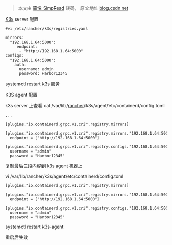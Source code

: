 > 本文由 [简悦 SimpRead](http://ksria.com/simpread/) 转码， 原文地址 [blog.csdn.net](https://blog.csdn.net/python2007cn/article/details/129528803)

[K3s](https://so.csdn.net/so/search?q=K3s&spm=1001.2101.3001.7020) server 配置

```
#vi /etc/rancher/k3s/registries.yaml
 
mirrors:
  "192.168.1.64:5000":
     endpoint:
      - "http://192.168.1.64:5000"
configs:
  "192.168.1.64:5000":
    auth:
      username: admin
      password: Harbor12345
```

systemctl restart k3s 服务

K3S agent 配置

k3s server 上查看 cat /var/lib/[rancher](https://so.csdn.net/so/search?q=rancher&spm=1001.2101.3001.7020)/k3s/agent/etc/containerd/config.toml

```
...
 
[plugins."io.containerd.grpc.v1.cri".registry.mirrors]
 
[plugins."io.containerd.grpc.v1.cri".registry.mirrors."192.168.1.64:5000"]
  endpoint = ["http://192.168.1.64:5000"]
 
[plugins."io.containerd.grpc.v1.cri".registry.configs."192.168.1.64:5000".auth]
  username = "admin"
  password = "Harbor12345"
```

复制最后三段内容到 k3s agent 机器上

vi /var/lib/rancher/k3s/agent/etc/containerd/config.toml

```
[plugins."io.containerd.grpc.v1.cri".registry.mirrors]
 
[plugins."io.containerd.grpc.v1.cri".registry.mirrors."192.168.1.64:5000"]
  endpoint = ["http://192.168.1.64:5000"]
 
[plugins."io.containerd.grpc.v1.cri".registry.configs."192.168.1.64:5000".auth]
  username = "admin"
  password = "Harbor12345"
```

systemctl restart k3s-agent

重启后生效